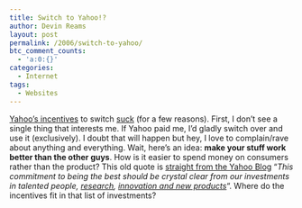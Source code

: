 ```yaml
---
title: Switch to Yahoo!?
author: Devin Reams
layout: post
permalink: /2006/switch-to-yahoo/
btc_comment_counts:
  - 'a:0:{}'
categories:
  - Internet
tags:
  - Websites
---
```

[Yahoo&#8217;s incentives][1] to switch [suck][2] (for a few reasons). First, I don&#8217;t see a single thing that interests me. If Yahoo paid me, I&#8217;d gladly switch over and use it (exclusively). I doubt that will happen but hey, I love to complain/rave about anything and everything. Wait, here&#8217;s an idea: **make your stuff work better than the other guys**. How is it easier to spend money on consumers rather than the product? This old quote is [straight from the Yahoo Blog][3] &#8220;*This commitment to being the best should be crystal clear from our investments in talented people, [research][4], [innovation and new products][5]*&#8220;. Where do the incentives fit in that list of investments?

 [1]: http://news.com.com/2061-10811_3-6037090.html
 [2]: http://google.blognewschannel.com/index.php/archives/2006/02/09/what-would-it-take-to-get-you-to-switch/
 [3]: http://www.ysearchblog.com/archives/000239.html
 [4]: http://research.yahoo.com/
 [5]: http://next.yahoo.com/